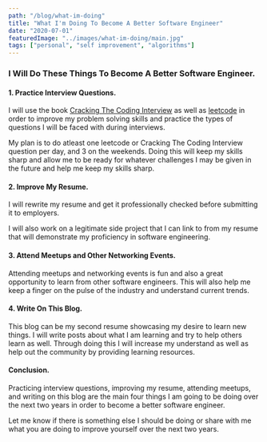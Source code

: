 ```yaml
---
path: "/blog/what-im-doing"
title: "What I'm Doing To Become A Better Software Engineer"
date: "2020-07-01"
featuredImage: "../images/what-im-doing/main.jpg"
tags: ["personal", "self improvement", "algorithms"]
---
```


### I Will Do These Things To Become A Better Software Engineer.

#### 1. Practice Interview Questions.

I will use the book <a class="text-blue-500 no-underline- hover:underline" href="http://www.crackingthecodinginterview.com/">Cracking The Coding Interview</a> as well as <a class="text-blue-500 no-underline- hover:underline" href="https://leetcode.com">leetcode</a> in order to improve my problem solving skills and practice the types of questions I will be faced with during interviews.

My plan is to do atleast one leetcode or Cracking The Coding Interview question per day, and 3 on the weekends. Doing this will keep my skills sharp and allow me to be ready for whatever challenges I may be given in the future and help me keep my skills sharp.

#### 2. Improve My Resume.

I will rewrite my resume and get it professionally checked before submitting it to employers.

I will also work on a legitimate side project that I can link to from my resume that will demonstrate my proficiency in software engineering.

#### 3. Attend Meetups and Other Networking Events.

Attending meetups and networking events is fun and also a great opportunity to learn from other software engineers. This will also help me keep a finger on the pulse of the industry and understand current trends.

#### 4. Write On This Blog.

This blog can be my second resume showcasing my desire to learn new things. I will write posts about what I am learning and try to help others learn as well. Through doing this I will increase my understand as well as help out the community by providing learning resources.

#### Conclusion.

Practicing interview questions, improving my resume, attending meetups, and writing on this blog are the main four things I am going to be doing over the next two years in order to become a better software engineer.

Let me know if there is something else I should be doing or share with me what you are doing to improve yourself over the next two years.
